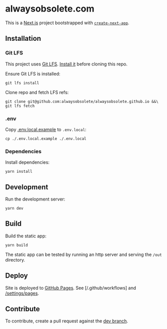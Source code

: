 # alwaysobsolete.com

This is a [Next.js](https://nextjs.org) project bootstrapped with [`create-next-app`](https://nextjs.org/docs/app/api-reference/cli/create-next-app).

## Installation

### Git LFS

This project uses [Git LFS](https://git-lfs.com/). [Install it](https://github.com/git-lfs/git-lfs?utm_source=gitlfs_site&utm_medium=installation_link&utm_campaign=gitlfs#installing) before cloning this repo.

Ensure Git LFS is installed:

```shell
git lfs install
```

Clone repo and fetch LFS refs:

```
git clone git@github.com:alwaysobsolete/alwaysobsolete.github.io &&\
git lfs fetch
```

### .env

Copy [.env.local.example](/.env.local.example) to `.env.local`:

```shell
cp ./.env.local.example ./.env.local
```

### Dependencies

Install dependencies:

```shell
yarn install
```

## Development

Run the development server:

```shell
yarn dev
```

## Build

Build the static app:

```shell
yarn build
```

The static app can be tested by running an http server and serving the `/out` directory.

## Deploy

Site is deployed to [GitHub Pages](https://docs.github.com/en/pages). See [/.github/workflows] and [/settings/pages](/settings/pages).

## Contribute

To contribute, create a pull request against the [dev branch](https://github.com/alwaysobsolete/alwaysobsolete.github.io/tree/dev).
